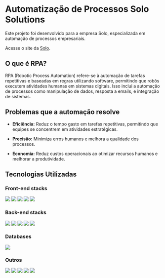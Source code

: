 # Automatização de Processos Solo Solutions

Este projeto foi desenvolvido para a empresa Solo, especializada em automação de processos empresariais.

Acesse o site da [Solo](https://www.solosolutions.com.br).

## O que é RPA?

RPA (Robotic Process Automation) refere-se à automação de tarefas repetitivas e baseadas em regras utilizando software, permitindo que robôs executem atividades humanas em sistemas digitais. Isso inclui a automação de processos como manipulação de dados, resposta a emails, e integração de sistemas.

## Problemas que a automação resolve

- **Eficiência:** Reduz o tempo gasto em tarefas repetitivas, permitindo que equipes se concentrem em atividades estratégicas.
  
- **Precisão:** Minimiza erros humanos e melhora a qualidade dos processos.
  
- **Economia:** Reduz custos operacionais ao otimizar recursos humanos e melhorar a produtividade.

## Tecnologias Utilizadas

### Front-end stacks
<p align="left">
<img src="https://img.shields.io/badge/TypeScript-0D1117?style=for-the-badge&logo=typescript&labelColor=0D1117"/>
<img src="https://img.shields.io/badge/Shadcn%20UI-0D1117?style=for-the-badge&logo=shadcnui&labelColor=0D1117"/>
<img src="https://img.shields.io/badge/Next%20Js-0D1117?style=for-the-badge&logo=nextdotjs&labelColor=0D1117"/>
<img src="https://img.shields.io/badge/TailwindCSS-0D1117?style=for-the-badge&logo=tailwindcss&labelColor=0D1117"/>
<img src="https://img.shields.io/badge/JavaScript-0D1117?style=for-the-badge&logo=javascript&labelColor=0D1117"/>
</p>

### Back-end stacks
<p align="left">
<img src="https://img.shields.io/badge/TypeScript-0D1117?style=for-the-badge&logo=typescript&labelColor=0D1117"/>
<img src="https://img.shields.io/badge/Django-0D1117?style=for-the-badge&logo=django&labelColor=0D1117"/>
<img src="https://img.shields.io/badge/Node%20js-0D1117?style=for-the-badge&logo=nodedotjs&labelColor=0D1117"/>
<img src="https://img.shields.io/badge/JWT-0D1117?style=for-the-badge&logo=JSON%20web%20tokens&labelColor=0D1117"/>
<img src="https://img.shields.io/badge/Python-0D1117?style=for-the-badge&logo=python&labelColor=0D1117"/>
</p>

### Databases
<p align="left">
<img src="https://img.shields.io/badge/PostgreSQL-0D1117?style=for-the-badge&logo=postgresql&labelColor=0D1117"/>
</p>

### Outros
<p align="left">
<img src="https://img.shields.io/badge/AWS-0D1117?style=for-the-badge&logo=aws&labelColor=0D1117"/>
<img src="https://img.shields.io/badge/Vscode-0D1117?style=for-the-badge&logo=vscode&labelColor=0D1117"/>
<img src="https://img.shields.io/badge/Insomnia-0D1117?style=for-the-badge&logo=insomnia&labelColor=0D1117"/>
<img src="https://img.shields.io/badge/Postman-0D1117?style=for-the-badge&logo=postman&labelColor=0D1117"/>
<img src="https://img.shields.io/badge/Figma-0D1117?style=for-the-badge&logo=figma&labelColor=0D1117"/>
</p>

###
